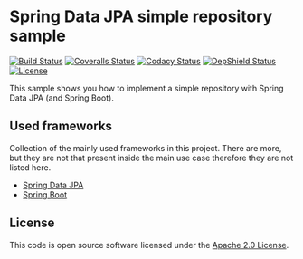 # Spring Data JPA simple repository sample
[![Build Status](https://travis-ci.org/ingogriebsch/sample-spring-data-jpa-simple-repository.svg?branch=master)](https://travis-ci.org/ingogriebsch/sample-spring-data-jpa-simple-repository)
[![Coveralls Status](https://coveralls.io/repos/github/ingogriebsch/sample-spring-data-jpa-simple-repository/badge.svg?branch=master)](https://coveralls.io/github/ingogriebsch/sample-spring-data-jpa-simple-repository?branch=master)
[![Codacy Status](https://api.codacy.com/project/badge/Grade/7bff64a64d5c4df993dc98998843a5c0)](https://www.codacy.com/app/ingo.griebsch/sample-spring-data-jpa-simple-repository?utm_source=github.com&utm_medium=referral&utm_content=ingogriebsch/sample-spring-data-jpa-simple-repository&utm_campaign=Badge_Grade)
[![DepShield Status](https://depshield.sonatype.org/badges/ingogriebsch/sample-spring-data-jpa-simple-repository/depshield.svg)](https://depshield.github.io)
[![License](http://img.shields.io/:license-apache-blue.svg)](http://www.apache.org/licenses/LICENSE-2.0.html)

This sample shows you how to implement a simple repository with Spring Data JPA (and Spring Boot).

## Used frameworks
Collection of the mainly used frameworks in this project. There are more, but they are not that present inside the main use case therefore they are not listed here.

*   [Spring Data JPA](https://docs.spring.io/spring-data/jpa/docs/1.11.10.RELEASE/reference/html/)
*   [Spring Boot](https://docs.spring.io/spring-boot/docs/1.5.10.RELEASE/reference/htmlsingle/)

## License
This code is open source software licensed under the [Apache 2.0 License](https://www.apache.org/licenses/LICENSE-2.0.html).

